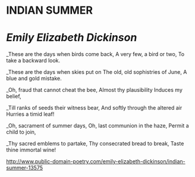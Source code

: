 # INDIAN SUMMER
# *Emily Elizabeth Dickinson*

_These are the days when birds come back,
 A very few, a bird or two,
 To take a backward look.
 
 _These are the days when skies put on
 The old, old sophistries of June,
 A blue and gold mistake.
 
 _Oh, fraud that cannot cheat the bee,
 Almost thy plausibility
 Induces my belief,
 
 _Till ranks of seeds their witness bear,
 And softly through the altered air
 Hurries a timid leaf!
 
 _Oh, sacrament of summer days,
 Oh, last communion in the haze,
 Permit a child to join,
 
 _Thy sacred emblems to partake,
 Thy consecrated bread to break,
 Taste thine immortal wine!
    
    
http://www.public-domain-poetry.com/emily-elizabeth-dickinson/indian-summer-13575
